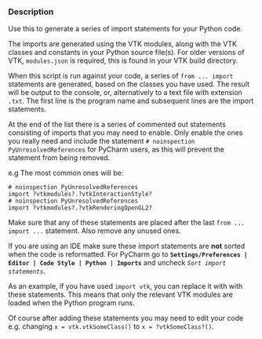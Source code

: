 ### Description

Use this to generate a series of import statements for your Python code.

The imports are generated using the VTK modules, along with the VTK classes and constants in your Python source file(s).
For older versions of VTK, `modules.json` is required, this is found in your VTK build directory.

When this script is run against your code, a series of `from ... import` statements are generated, based on the classes you have used. The result will be output to the console, or, alternatively to a text file with extension `.txt`. The first line is the program name and subsequent lines are the import statements.

At the end of the list there is a series of commented out statements consisting of imports that you may need to enable. Only enable the ones you really need and include the statement `# noinspection PyUnresolvedReferences` for PyCharm users, as this will prevent the statement from being removed.

e.g The most common ones will be:

    # noinspection PyUnresolvedReferences
    import ?vtkmodules?.?vtkInteractionStyle?
    # noinspection PyUnresolvedReferences
    import ?vtkmodules?.?vtkRenderingOpenGL2?


Make sure that any of these statements are placed after the last `from ... import ...` statement. Also remove any unused ones.

If you are using an IDE make sure these import statements are **not** sorted when the code is reformatted. For PyCharm go to **`Settings/Preferences | Editor | Code Style | Python | Imports`** and uncheck *`Sort import statements`*.

As an example, if you have used `import vtk`, you can replace it with with these statements. This means that only the relevant VTK modules are loaded when the Python program runs.

Of course after adding these statements you may need to edit your code e.g. changing `x = vtk.vtkSomeClass()` to `x = ?vtkSomeClass?()`.

